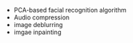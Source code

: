 <!--
## 1: [Eigenfaces](https://github.com/Pichumaydam/Image-and-audio-processing/blob/main/Eigenfaces.ipynb)
### Explore a PCA-based facial recognition algorithm that is known as EigenFaces. 
We used the [yale face](http://www.cad.zju.edu.cn/home/dengcai/Data/YaleB/YaleB_32x32.mat) dataset. The dataset has 2414 images of faces, from 38 different subjects. Each person appears many times in the database under different lighting conditions, etc. The goal of face recognition is to match a new image of a face to an image in an existing database. 

## 2: Audio Compression

## 3: image deblurring

## 4: imgae inpainting


 -->
 
 * PCA-based facial recognition algorithm 
 * Audio compression
 * image deblurring
 * imgae inpainting
 
